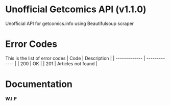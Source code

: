 # Unofficial Getcomics API (v1.1.0)
Unofficial API for getcomics.info using Beautifulsoup scraper
<br>

# Error Codes
This is the list of error codes
| Code | Description |
| ------------- | ------------- |
| 200 | OK |
| 201 | Articles not found |

# Documentation
#### W.I.P